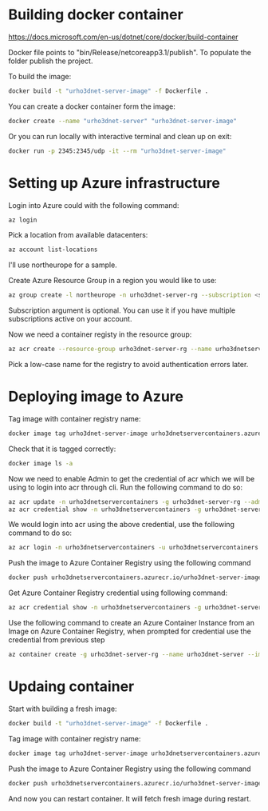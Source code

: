 # Building docker container

https://docs.microsoft.com/en-us/dotnet/core/docker/build-container


Docker file points to "bin/Release/netcoreapp3.1/publish". To populate the folder publish the project.

To build the image:
```bash
docker build -t "urho3dnet-server-image" -f Dockerfile .
```

You can create a docker container form the image:
```bash
docker create --name "urho3dnet-server" "urho3dnet-server-image"
```

Or you can run locally with interactive terminal and clean up on exit:
```bash
docker run -p 2345:2345/udp -it --rm "urho3dnet-server-image"
```

# Setting up Azure infrastructure

Login into Azure could with the following command:
```bash
az login
```

Pick a location from available datacenters:
```bash
az account list-locations
```
I'll use northeurope for a sample.

Create Azure Resource Group in a region you would like to use:
```bash
az group create -l northeurope -n urho3dnet-server-rg --subscription <subscription-id>
```
Subscription argument is optional. You can use it if you have multiple subscriptions active on your account.

Now we need a container registy in the resource group:
```bash
az acr create --resource-group urho3dnet-server-rg --name urho3dnetservercontainers --sku Basic
```
Pick a low-case name for the registry to avoid authentication errors later.

# Deploying image to Azure

Tag image with container registry name:
```bash
docker image tag urho3dnet-server-image urho3dnetservercontainers.azurecr.io/urho3dnet-server-image:latest
```

Check that it is tagged correctly:
```bash
docker image ls -a
```

Now we need to enable Admin to get the credential of acr which we will be using to login into acr through cli. Run the following command to do so:
```bash
az acr update -n urho3dnetservercontainers -g urho3dnet-server-rg --admin-enabled true
az acr credential show -n urho3dnetservercontainers -g urho3dnet-server-rg
```

We would login into acr using the above credential, use the following command to do so:
```bash
az acr login -n urho3dnetservercontainers -u urho3dnetservercontainers -p <passwords>
```

Push the image to Azure Container Registry using the following command
```bash
docker push urho3dnetservercontainers.azurecr.io/urho3dnet-server-image:latest
```

Get Azure Container Registry credential using following command:
```bash
az acr credential show -n urho3dnetservercontainers -g urho3dnet-server-rg
```

Use the following command to create an Azure Container Instance from an Image on Azure Container Registry, when prompted for credential use the credential from previous step
```bash
az container create -g urho3dnet-server-rg --name urho3dnet-server --image urho3dnetservercontainers.azurecr.io/urho3dnet-server-image:latest --cpu 1 --memory 1 --dns-name-label urho3dnet-server --port 2345 --protocol UDP
```

# Updaing container

Start with building a fresh image:
```bash
docker build -t "urho3dnet-server-image" -f Dockerfile .
```

Tag image with container registry name:
```bash
docker image tag urho3dnet-server-image urho3dnetservercontainers.azurecr.io/urho3dnet-server-image:latest
```

Push the image to Azure Container Registry using the following command
```bash
docker push urho3dnetservercontainers.azurecr.io/urho3dnet-server-image:latest
```

And now you can restart container. It will fetch fresh image during restart.